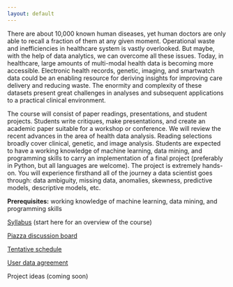 ```yaml
---
layout: default
---
```


There are about 10,000 known human diseases, yet human doctors are only able to recall a fraction of them at any given moment. Operational waste and inefficiencies in healthcare system is vastly overlooked. But maybe, with the help of data analytics, we can overcome all these issues. Today, in healthcare, large amounts of multi-modal health data is becoming more accessible.  Electronic health records, genetic, imaging, and smartwatch data could be an enabling resource for deriving insights for improving care delivery and reducing waste. The enormity and complexity of these datasets present great challenges in analyses and subsequent applications to a practical clinical environment.

The course will consist of paper readings, presentations, and student projects. Students write critiques, make presentations, and create an academic paper suitable for a workshop or conference. We will review the recent advances in the area of health data analysis. Reading selections broadly cover clinical, genetic, and image analysis. Students are expected to have a working knowledge of machine learning, data mining, and programming skills to carry an implementation of a final project (preferably in Python, but all languages are welcome). The project is extremely hands-on. You will experience firsthand all of the journey a data scientist goes through: data ambiguity, missing data, anomalies, skewness, predictive models, descriptive models, etc. 

**Prerequisites:** working knowledge of machine learning, data mining, and programming skills

[Syllabus](syllabus) (start here for an overview of the course)

[Piazza discussion board](https://piazza.com/class/jci5ij424lb2c5)

[Tentative schedule](agenda)

[User data agreement](data-agreement)

Project ideas (coming soon)